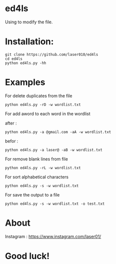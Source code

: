# ed4ls

Using to modify the file.

# Installation: 

```
git clone https://github.com/laser010/ed4ls
cd ed4ls
python ed4ls.py -hh
```

# Examples

For delete duplicates from the file
```
python ed4ls.py -rD -w wordlist.txt
```
For add aword to each word in the wordlist

after :
```
python ed4ls.py -a @gmail.com -aA -w wordlist.txt
```
befor :
```
python ed4ls.py -a laser@ -aB -w wordlist.txt
```
For remove blank lines from file
```
python ed4ls.py -rL -w wordlist.txt
```
For sort alphabetical characters
```
python ed4ls.py -s -w wordlist.txt
```
For save the output to a file
```
python ed4ls.py -s -w wordlist.txt -o test.txt
```


# About

Instagram : https://www.instagram.com/laser01/

# Good luck!
